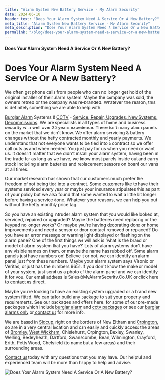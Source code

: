 ```yaml
---
title: "Alarm System New Battery Service - My Alarm Security"
date: 2024-06-10
header_text: "Does Your Alarm System Need A Service Or A New Battery?"
meta_title: "Alarm System New Battery Service - My Alarm Security"
meta_description: "Does Your Alarm System Need A Service Or A New Battery? Orpington, Bromley, Sevenoaks, Greenwich, Bexley, Dartford, Gravesend. Contact us 020 8302 4065"
permalink: "/blog/does-your-alarm-system-need-a-service-or-a-new-battery/"
---
```


#### Does Your Alarm System Need A Service Or A New Battery?

# Does Your Alarm System Need A Service Or A New Battery? 

We often get phone calls from people who can no longer get hold of the original installer of their alarm system. Maybe the company was sold, the owners retired or the company was re-branded. Whatever the reason, this is definitely something we are able to help with.

[Burglar Alarm](/categories/burglar-alarms/) Systems & [CCTV](/categories/cctv/) - [Service, Repair, Upgrades, New Systems, Decommissions](/categories/servicing-and-repairs/). We are specialists in all types of home and business security with well over 25 years experience. There isn\'t many alarm panels on the market that we don\'t know. We offer alarm servicing & battery changes without the hefty contracted monthly and yearly payments. We understand that not everyone wants to be tied into a contract so we offer call outs as and when needed. You just pay for us when you need or want us. It doesn\'t matter that we didn\'t install your alarm system, having been in the trade for as long as we have, we know most panels inside out and carry stock including alarm batteries and replacement sensors on board our vans at all times.

Our market research has shown that our customers much prefer the freedom of not being tied into a contract. Some customers like to have their systems serviced every year or maybe your insurance stipulates this as part of your policy but we also found that some wanted to wait a little bit longer before having a service done. Whatever your reasons, we can help you out without the hefty monthly price tag.

So you have an existing intruder alarm system that you would like looked at, serviced, repaired or upgraded? Maybe the batteries need replacing or the keypad no longer works? Or maybe you\'re having decorating done or home improvements and need a sensor or door contact removed or replaced? Do you have an error message or warning light displayed or flashing on the alarm panel? One of the first things we will ask is \'what is the brand or model of alarm system that you have?\' Lots of alarm systems don\'t have any visible names on them, or maybe the name has rubbed off. Some alarm panels just have numbers on! Believe it or not, we can identify an alarm panel just from these numbers. Maybe your alarm system says Visonic or Veritas, or just has the numbers 9651. If you don't know the make or model of your system, just send us a photo of the alarm panel and we can identify it for you. Our email address is Sales@MyAlarmSecurity.Co.UK or [click here to contact us](/contact/) direct.

Maybe you're looking to have an existing system upgraded or a brand new system fitted. We can tailor build any package to suit your property and requirements. See our [packages and offers here](/categories/special-offers/), for some of our pre-made packages which include [burglar alarm](/categories/burglar-alarms/) and [cctv packages](/categories/cctv/) or see our [burglar alarms only](/categories/burglar-alarms/) or[ contact us](/contact/) for more info.

We are based in [Sidcup](/pages/sidcup/), right on the borders of New Eltham and [Orpington](/pages/orpington/), so are in a very central location and can easily and quickly access the areas of [Bromley](/pages/bromley/), [West Wickham](/pages/west-wickham/), Chislehurst, Orpington, Bexley, Swanley, Welling, Bexleyheath, Dartford, Swanscombe, Bean, Wilmington, Crayford, Erith, Petts Wood, Chelsfield (to name but a few areas) and their surrounding areas.

[Contact us](/contact/) today with any questions that you may have. Our helpful and experienced team will be more than happy to help and advise.

![Does Your Alarm System Need A Service Or A New Battery?](https://res.cloudinary.com/kbs/image/upload/)